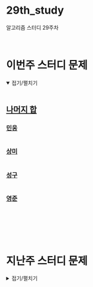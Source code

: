 # 29th_study
알고리즘 스터디 29주차

<br/>

# 이번주 스터디 문제

<details markdown="1" open>
<summary>접기/펼치기</summary>

<br/>

## [나머지 합](https://www.acmicpc.net/problem/10986)

### [민웅](/나머지%20합/민웅.py)

```py

```

### [상미](/나머지%20합/상미.py)

```py

```

### [성구](/나머지%20합/성구.py)

```py

```

### [영준](/나머지%20합/영준.py)

```py

```

<br/>



</details>

<br/><br/>

# 지난주 스터디 문제

<details markdown="1">
<summary>접기/펼치기</summary>

## [환상의 짝궁 2]()

### [민웅](./환상의%20짝꿍%202/민웅.py)

```py

```

### [상미](./환상의%20짝꿍%202/상미.py)

```py

```

### [성구](./환상의%20짝꿍%202/성구.py)

```py

```

### [영준](./환상의%20짝꿍%202/영준.py)

```py

```

## [거스름돈 계산하기]()

### [민웅](./거스름돈%20계산하기/민웅.py)

```py

```

### [상미](./거스름돈%20계산하기/상미.py)

```py

```

### [성구](./거스름돈%20계산하기/성구.py)

```py

```

### [영준](./거스름돈%20계산하기/영준.py)

```py

```

## [코드트리 테트리스]()

### [민웅](./코드트리%20테트리스/민웅.py)

```py

```

### [상미](./코드트리%20테트리스/상미.py)

```py

```

### [성구](./코드트리%20테트리스/성구.py)

```py

```

### [영준](./코드트리%20테트리스/영준.py)

```py

```

# 알고리즘 설명

<details markdown="1">
<summary>접기/펼치기</summary>

</details>
